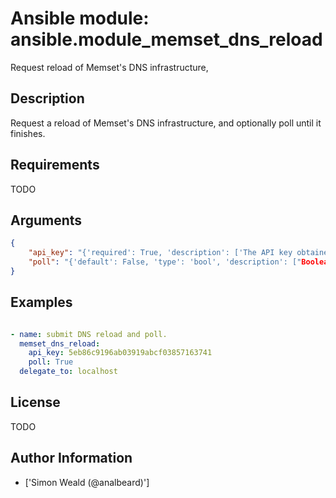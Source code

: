 # Ansible module: ansible.module_memset_dns_reload


Request reload of Memset's DNS infrastructure,

## Description

Request a reload of Memset's DNS infrastructure, and optionally poll until it finishes.

## Requirements

TODO

## Arguments

``` json
{
    "api_key": "{'required': True, 'description': ['The API key obtained from the Memset control panel.']}",
    "poll": "{'default': False, 'type': 'bool', 'description': ["Boolean value, if set will poll the reload job's status and return when the job has completed (unless the 30 second timeout is reached first). If the timeout is reached then the task will not be marked as failed, but stderr will indicate that the polling failed."]}",
}
```

## Examples


``` yaml

- name: submit DNS reload and poll.
  memset_dns_reload:
    api_key: 5eb86c9196ab03919abcf03857163741
    poll: True
  delegate_to: localhost

```

## License

TODO

## Author Information
  - ['Simon Weald (@analbeard)']
